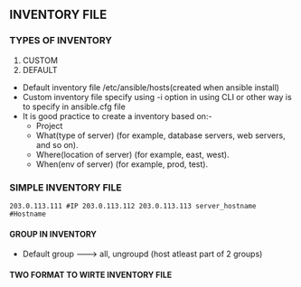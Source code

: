 ## INVENTORY FILE

### TYPES OF INVENTORY
1. CUSTOM
2. DEFAULT

- Default inventory file /etc/ansible/hosts(created when ansible install)
- Custom inventory file specify using -i option in using CLI or other way is to specify in ansible.cfg file
- It is good practice to create a inventory based on:-
    - Project
    - What(type of server) (for example, database servers, web servers, and so on).
    - Where(location of server) (for example, east, west).
    - When(env of server) (for example, prod, test).

### SIMPLE INVENTORY FILE
`
203.0.113.111 #IP
203.0.113.112
203.0.113.113
server_hostname #Hostname
`

#### GROUP IN INVENTORY
- Default group ---> all, ungroupd (host atleast part of 2 groups)

#### TWO FORMAT TO WIRTE INVENTORY FILE
